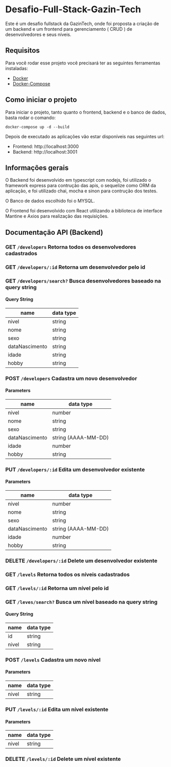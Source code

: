 # Desafio-Full-Stack-Gazin-Tech
Este é um desafio fullstack da GazinTech, onde foi proposta a criação de um backend e um frontend para gerenciamento ( CRUD ) de desenvolvedores e seus níveis.

## Requisitos

Para você rodar esse projeto você precisará ter as seguintes ferramentas instaladas:
- [Docker](https://docs.docker.com/engine/install/)
- [Docker-Compose](https://docs.docker.com/compose/install/)

## Como iniciar o projeto

Para iniciar o projeto, tanto quanto o frontend, backend e o banco de dados, basta rodar o comando:
```
docker-compose up -d --build
```

Depois de executado as aplicações vão estar disponíveis nas seguintes url:
- Frontend: http://localhost:3000
- Backend: http://localhost:3001

## Informações gerais

O Backend foi desenvolvido em typescript com nodejs, foi utilizado o framework express para contrução das apis, o sequelize como ORM da aplicação, e foi utilizado chai, mocha e sinon para contrução dos testes.

O Banco de dados escolhido foi o MYSQL.

O Frontend foi desenvolvido com React utilizando a biblioteca de interface Mantine e Axios para realização das requisições.

## Documentação API (Backend)

### GET `/developers` Retorna todos os desenvolvedores cadastrados
### GET `/developers/:id` Retorna um desenvolvedor pelo id
### GET `/developers/search?` Busca desenvolvedores baseado na query string
#### Query String
| name      | data type               |
|-----------|-------------------------|
| nivel     | string   |
| nome      | string   |
| sexo      | string   |
| dataNascimento      | string   |
| idade      | string   |
| hobby      | string   |

### POST `/developers` Cadastra um novo desenvolvedor
#### Parameters
| name      | data type               |
|-----------|-------------------------|
| nivel     | number   |
| nome      | string   |
| sexo      | string   |
| dataNascimento      | string (AAAA-MM-DD)   |
| idade      | number   |
| hobby      | string   |

### PUT `/developers/:id` Edita um desenvolvedor existente
#### Parameters
| name      | data type               |
|-----------|-------------------------|
| nivel     | number   |
| nome      | string   |
| sexo      | string   |
| dataNascimento      | string (AAAA-MM-DD)   |
| idade      | number   |
| hobby      | string   |

### DELETE `/developers/:id` Delete um desenvolvedor existente

### GET `/levels` Retorna todos os níveis cadastrados
### GET `/levels/:id` Retorna um nível pelo id
### GET `/leves/search?` Busca um nível baseado na query string
#### Query String
| name      | data type               |
|-----------|-------------------------|
| id        | string   |
| nivel     | string   |

### POST `/levels` Cadastra um novo nível
#### Parameters
| name      | data type               |
|-----------|-------------------------|
| nivel     | string   |

### PUT `/levels/:id` Edita um nível existente
#### Parameters
| name      | data type               |
|-----------|-------------------------|
| nivel     | string   |

### DELETE `/levels/:id` Delete um nível existente
